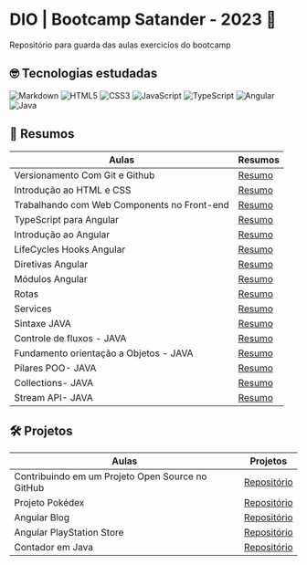 # DIO | Bootcamp Satander - 2023 🚀

Repositório para guarda das aulas exercicíos do bootcamp

## 🤓 Tecnologias estudadas
![Markdown](https://img.shields.io/badge/markdown-%23000000.svg?style=for-the-badge&logo=markdown&logoColor=white)
![HTML5](https://img.shields.io/badge/html5-%23E34F26.svg?style=for-the-badge&logo=html5&logoColor=white)
![CSS3](https://img.shields.io/badge/css3-%231572B6.svg?style=for-the-badge&logo=css3&logoColor=white)
![JavaScript](https://img.shields.io/badge/javascript-%23323330.svg?style=for-the-badge&logo=javascript&logoColor=%23F7DF1E)
![TypeScript](https://img.shields.io/badge/typescript-%23007ACC.svg?style=for-the-badge&logo=typescript&logoColor=white)
![Angular](https://img.shields.io/badge/angular-%23DD0031.svg?style=for-the-badge&logo=angular&logoColor=white)
![Java](https://img.shields.io/badge/java-%23ED8B00.svg?style=for-the-badge&logo=openjdk&logoColor=white)


## 📒 Resumos 

| Aulas | Resumos |
|-----|---------------|
|Versionamento Com Git e Github|[Resumo](./versionamento-com-git-e-github/README.md)|
|Introdução ao HTML e CSS |[Resumo](./introdução-html/README.md)|
|Trabalhando com Web Components no Front-end |[Resumo](./angular/desafio-01/README.MD)|
|TypeScript para Angular|[Resumo](./angular/typescript-para-angular/)|
|Introdução ao Angular|[Resumo](./angular/introducao-ecosistema-angular/)|
|LifeCycles Hooks Angular|[Resumo](./angular/lifecycle-hooks/)|
|Diretivas Angular|[Resumo](./angular/single-page-application-com-angular/diretivas-proj/)|
|Módulos Angular|[Resumo](./angular/modulos/)|
|Rotas|[Resumo](./angular/rotas/)|
|Services|[Resumo](./angular/services/)|
|Sintaxe JAVA|[Resumo](./java/sintaxe-basica/README.md)|
|Controle de fluxos - JAVA|[Resumo](./java/controle-de-fluxo/README.md)|
|Fundamento orientação a Objetos - JAVA|[Resumo](./java/fundamentos-POO/exemplo-de-pacotes/README.md)|
|Pilares POO- JAVA|[Resumo](./java/pilares-poo/README.md)|
|Collections- JAVA|[Resumo](./java/collections/README.md)|
|Stream API- JAVA|[Resumo](./java/stream-api/README.md)|

## 🛠️ Projetos

| Aulas | Projetos |
|-----|---------------|
|Contribuindo em um Projeto Open Source no GitHub|[Repositório](https://github.com/Wagner-Goulart/dio-lab-open-source)|
|Projeto Pokédex|[Repositório](https://github.com/Wagner-Goulart/pokedex-bootcamp-dio)|
|Angular Blog|[Repositório](https://github.com/Wagner-Goulart/angular-blog)|
|Angular PlayStation Store|[Repositório](./angular/projeto/angular-interface-playstation-store/)|
|Contador em Java |[Repositório](./java/projetos/contador/)|
